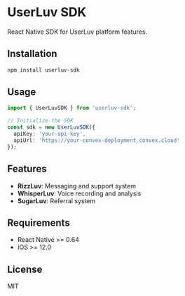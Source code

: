 # UserLuv SDK

React Native SDK for UserLuv platform features.

## Installation

```bash
npm install userluv-sdk
```

## Usage

```typescript
import { UserLuvSDK } from 'userluv-sdk';

// Initialize the SDK
const sdk = new UserLuvSDK({
  apiKey: 'your-api-key',
  apiUrl: 'https://your-convex-deployment.convex.cloud'
});
```

## Features

- **RizzLuv**: Messaging and support system
- **WhisperLuv**: Voice recording and analysis
- **SugarLuv**: Referral system

## Requirements

- React Native >= 0.64
- iOS >= 12.0

## License

MIT 